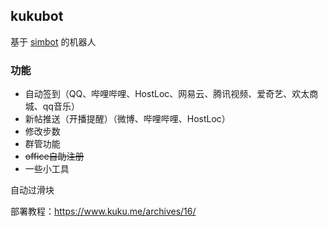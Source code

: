 ## kukubot
基于 [simbot](https://github.com/ForteScarlet/simpler-robot) 的机器人

### 功能
* 自动签到（QQ、哔哩哔哩、HostLoc、网易云、腾讯视频、爱奇艺、欢太商城、qq音乐）
* 新帖推送（开播提醒）（微博、哔哩哔哩、HostLoc）
* 修改步数
* 群管功能
* ~~office自助注册~~
* 一些小工具

自动过滑块

部署教程：https://www.kuku.me/archives/16/